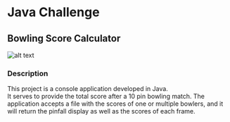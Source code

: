 # Java Challenge
## Bowling Score Calculator

![alt text](https://media.istockphoto.com/vectors/bowling-score-sheet-blank-template-scoreboard-with-game-objects-vector-id515068760?s=612x612 
"Bowling")

### Description
This project is a console application developed in Java.  
It serves to provide the total score after a 10 pin bowling match.
The application accepts a file with the scores of one or multiple bowlers,
and it will return the pinfall display as well as the scores of each frame.


